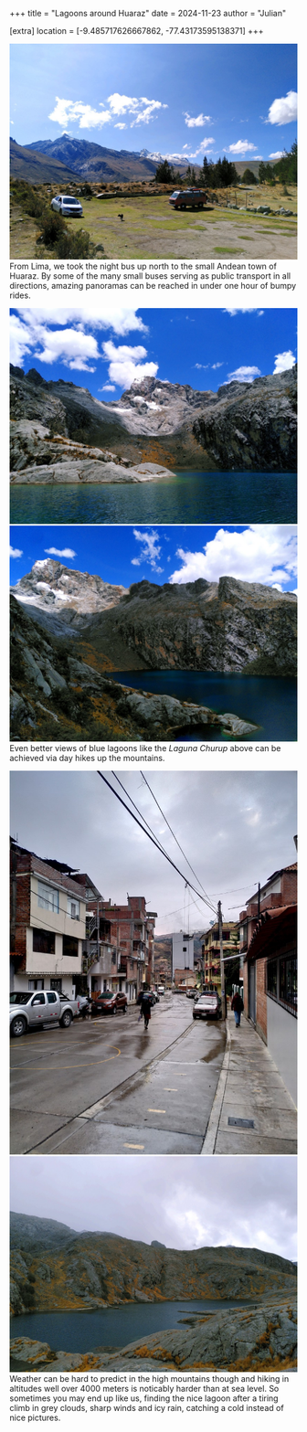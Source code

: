 +++
title = "Lagoons around Huaraz"
date = 2024-11-23
author = "Julian"

[extra]
location = [-9.485717626667862, -77.43173595138371]
+++

![A white car and an orange van parked on a field with view on snow-capped Andean mountains](parking.jpg "Andean panorama")
From Lima, we took the night bus up north to the small Andean town of Huaraz.
By some of the many small buses serving as public transport in all directions, amazing panoramas can be reached in under one hour of bumpy rides.

![A blue mountain lagoon in front of grey rocky mountains and blue sky](churup.jpg "Laguna Churup")
![The same blue lagoon from an elevated point of view and a massive grey rock wall in the background](mirador.jpg "Mirador Churup")
Even better views of blue lagoons like the _Laguna Churup_ above can be achieved via day hikes up the mountains.

![Buildings, cars and some people in a wet street with cables overhead](rain.jpg "Rainy Huaraz street")
![A blue-grey mountain lagoon surrounded by dark grey rock and foggy clouds](ahuac.jpg "Laguna Ahuac")
Weather can be hard to predict in the high mountains though and hiking in altitudes well over 4000 meters is noticably harder than at sea level.
So sometimes you may end up like us, finding the nice lagoon after a tiring climb in grey clouds, sharp winds and icy rain, catching a cold instead of nice pictures.
